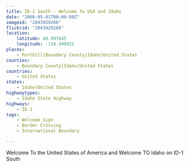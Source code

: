 ```yaml
---
title: ID-1 South - Welcome To USA and Idaho
date: "2000-05-01T00:00:00Z"
imageid: "2043929266"
flickrid: "2043929266"
location:
    latitude: 48.997645
    longitude: -116.498025
places:
    - Porthill|Boundary County|Idaho|United States
counties:
    - Boundary County|Idaho|United States
countries:
    - United States
states:
    - Idaho|United States
highwaytypes:
    - Idaho State Highway
highways:
    - ID-1
tags:
    - Welcome Sign
    - Border Crossing
    - International Boundary

---
```

Welcome To the United States of America and Welcome TO Idaho on ID-1 South